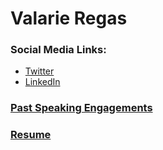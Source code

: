 # Valarie Regas

### Social Media Links:
  * [Twitter](https://twitter.com/ValarieRegas)
  * [LinkedIn](https://www.linkedin.com/in/valarieregas/)

### [Past Speaking Engagements](https://github.com/ValarieR/Speakers-Bio/blob/master/LinksToPastTalks.md)

### [Resume](https://github.com/ValarieR/Speakers-Bio/blob/master/Resume.md)